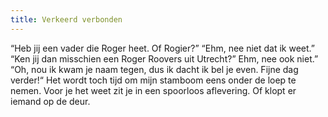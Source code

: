 ```yaml
---
title: Verkeerd verbonden
---
```

“Heb jij een vader die Roger heet. Of Rogier?” “Ehm, nee niet dat ik weet.” “Ken jij dan misschien een Roger Roovers uit Utrecht?” Ehm, nee ook niet.” “Oh, nou ik kwam je naam tegen, dus ik dacht ik bel je even. Fijne dag verder!“ Het wordt toch tijd om mijn stamboom eens onder de loep te nemen. Voor je het weet zit je in een spoorloos aflevering. Of klopt er iemand op de deur.
